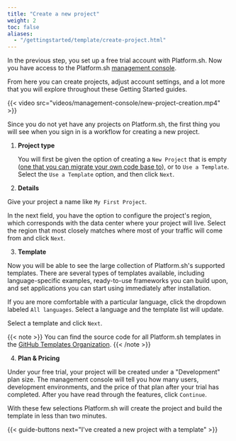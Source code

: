 ```yaml
---
title: "Create a new project"
weight: 2
toc: false
aliases:
  - "/gettingstarted/template/create-project.html"
---
```


In the previous step, you set up a free trial account with Platform.sh. Now you have access to the Platform.sh [management console](/administration/web/_index.md).

From here you can create projects, adjust account settings, and a lot more that you will explore throughout these Getting Started guides.

{{< video src="videos/management-console/new-project-creation.mp4" >}}

Since you do not yet have any projects on Platform.sh, the first thing you will see when you sign in is a workflow for creating a new project.

1. **Project type**

   You will first be given the option of creating a `New Project` that is empty ([one that you can migrate your own code base to](/gettingstarted/introduction/own-code/_index.md)), or to `Use a Template`. Select the `Use a Template` option, and then click `Next`.

2. **Details**

  Give your project a name like `My First Project`.

  In the next field, you have the option to configure the project's region, which corresponds with the data center where your project will live.  Select the region that most closely matches where most of your traffic will come from and click `Next`.

3. **Template**

  Now you will be able to see the large collection of Platform.sh's supported templates. There are several types of templates available, including language-specific examples, ready-to-use frameworks you can build upon, and set applications you can start using immediately after installation.

  If you are more comfortable with a particular language, click the dropdown labeled `All languages`. Select a language and the template list will update.

  Select a template and click `Next`.

  {{< note >}}
  You can find the source code for all Platform.sh templates in the [GitHub Templates Organization](https://github.com/platformsh-templates).
  {{< /note >}}

4. **Plan & Pricing**

  Under your free trial, your project will be created under a "Development" plan size. The management console will tell you how many users, development environments, and the price of that plan after your trial has completed. After you have read through the features, click `Continue`.

With these few selections Platform.sh will create the project and build the template in less than two minutes.

{{< guide-buttons next="I've created a new project with a template" >}}
